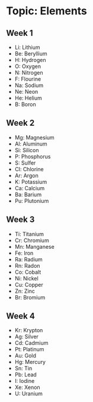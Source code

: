 # Topic: Elements
## Week 1 
- Li: Lithium
- Be: Beryllium
- H: Hydrogen
- O: Oxygen
- N: Nitrogen
- F: Flourine
- Na: Sodium
- Ne: Neon
- He: Helium
- B: Boron

## Week 2
- Mg: Magnesium
- Al: Aluminum
- Si: Silicon
- P: Phosphorus
- S: Sulfer
- Cl: Chlorine
- Ar: Argon
- K: Potassium
- Ca: Calcium
- Ba: Barium
- Pu: Plutonium

## Week 3
- Ti: Titanium
- Cr: Chromium
- Mn: Manganese
- Fe: Iron
- Ra: Radium
- Rn: Radon
- Co: Cobalt
- Ni: Nickel
- Cu: Copper
- Zn: Zinc
- Br: Bromium

## Week 4
- Kr: Krypton
- Ag: Silver
- Cd: Cadmium
- Pt: Platinum
- Au: Gold
- Hg: Mercury
- Sn: Tin
- Pb: Lead
- I: Iodine
- Xe: Xenon
- U: Uranium
